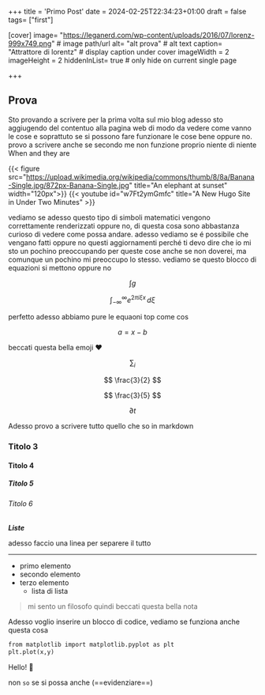 +++
title = 'Primo Post'
date = 2024-02-25T22:34:23+01:00
draft = false
tags= ["first"]

[cover]
    image= "https://leganerd.com/wp-content/uploads/2016/07/lorenz-999x749.png" # image path/url
    alt= "alt prova" # alt text
    caption= "Attrattore di lorentz" # display caption under cover
    imageWidth = 2
    imageHeight = 2
    hiddenInList= true # only hide on current single page


+++

## Prova
Sto provando a scrivere per la prima volta sul mio blog
adesso sto aggiugendo del contentuo alla pagina web di modo da vedere come vanno le cose
e soprattuto se si possono fare funzionare le cose bene oppure no.
provo a scrivere anche se secondo me non funzione proprio niente di niente
When  and they are

{{< figure src="https://upload.wikimedia.org/wikipedia/commons/thumb/8/8a/Banana-Single.jpg/872px-Banana-Single.jpg" title="An elephant at sunset" width="120px">}}
{{< youtube id="w7Ft2ymGmfc" title="A New Hugo Site in Under Two Minutes" >}}

 vediamo se adesso questo tipo di simboli matematici vengono 
correttamente renderizzati oppure no, di questa cosa sono abbastanza curioso di vedere come possa andare.
adesso vediamo se é possibile che vengano fatti oppure no questi aggiornamenti perché ti devo dire che io mi sto un 
pochino preoccupando per queste cose anche se non doverei, ma comunque un pochino mi preoccupo lo stesso.
vediamo se questo blocco di equazioni si mettono oppure no

$$ \int g$$

$$
\int_{-\infty}^\infty
    e^{2 \pi i \xi x}
    \,d\xi
$$

perfetto adesso abbiamo pure le equaoni top come cos

$$ a=x-b $$

beccati questa bella emoji :heart:

$$ \sum_i $$

$$ \frac{3}{2} $$

$$ \frac{3}{5} $$

$$ \partial{t} $$

Adesso provo a scrivere tutto quello che so in markdown
### Titolo 3
#### Titolo 4
##### Titolo 5
###### Titolo 6

_**Liste**_

adesso faccio una linea per separere il tutto

---

- primo elemento
- secondo elemento
- terzo elemento
   - lista di lista

> mi sento un filosofo quindi beccati questa bella nota

Adesso voglio inserire un blocco di codice, vediamo se funziona anche questa cosa

```html
from matplotlib import matplotlib.pyplot as plt
plt.plot(x,y)
```
Hello! :wave:



non `so` se si possa anche (==evidenziare==)
